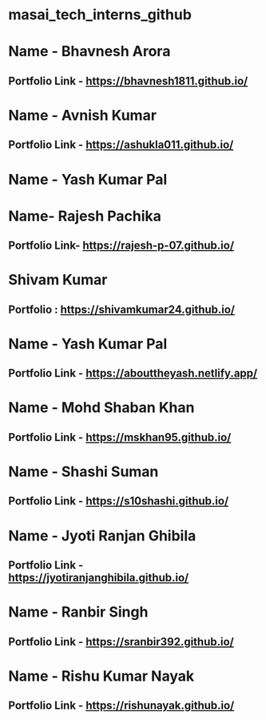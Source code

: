 # masai_tech_interns_github

# Name - Bhavnesh Arora
## Portfolio Link - https://bhavnesh1811.github.io/


# Name - Avnish Kumar
## Portfolio Link - https://ashukla011.github.io/


# Name - Yash Kumar Pal

# Name- Rajesh Pachika
## Portfolio Link- https://rajesh-p-07.github.io/

# Shivam Kumar
## Portfolio : https://shivamkumar24.github.io/


# Name - Yash Kumar Pal
## Portfolio Link - https://abouttheyash.netlify.app/

# Name - Mohd Shaban Khan
## Portfolio Link - https://mskhan95.github.io/


# Name - Shashi Suman
## Portfolio Link - https://s10shashi.github.io/

# Name - Jyoti Ranjan Ghibila
## Portfolio Link - https://jyotiranjanghibila.github.io/

# Name - Ranbir Singh
## Portfolio Link - https://sranbir392.github.io/

# Name - Rishu Kumar Nayak
## Portfolio Link - https://rishunayak.github.io/